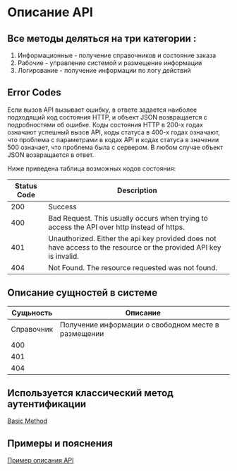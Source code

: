 # Описание API
## Все методы деляться на три категории :   

1. Информационные - получение справочников и состояние заказа   
2. Рабочие - управление системой и размещение информации  
3. Логирование - получение информации по логу действий   


## Error Codes
Если вызов API вызывает ошибку, в ответе задается наиболее подходящий код состояния HTTP, и объект JSON возвращается с подробностями об ошибке. Коды состояния HTTP в 200-х годах означают успешный вызов API, коды статуса в 400-х годах означают, что проблема с параметрами в кодах API и кодах статуса в значении 500 означает, что проблема была с сервером. 
В любом случае объект JSON возвращается в ответ. 

Ниже приведена таблица возможных кодов состояния:

|Status Code|	Description|
|------|---|
|200|	Success
|400|	Bad Request. This usually occurs when trying to access the API over http instead of https.
|401|	Unauthorized. Either the api key provided does not have access to the resource or the provided API key is invalid.
|404|	Not Found. The resource requested was not found.

## Описание сущностей в системе
|Сущьность|	Описание|
|------|---|
|Справочник |Получение информации о свободном месте в размещении	
|400|	
|401|	
|404|	



## Используется клаcсический метод аутентификации
[Basic Method](https://en.wikipedia.org/wiki/Basic_access_authentication)

## Примеры и пояснения
[Пример описания API](https://www.streak.com/api/#pipeline)  

